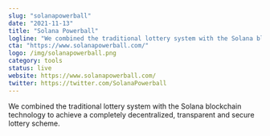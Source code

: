 ```yaml
---
slug: "solanapowerball"
date: "2021-11-13"
title: "Solana Powerball"
logline: "We combined the traditional lottery system with the Solana blockchain technology to achieve a completely decentralized, transparent and secure lottery scheme."
cta: "https://www.solanapowerball.com/"
logo: /img/solanapowerball.png
category: tools
status: live
website: https://www.solanapowerball.com/
twitter: https://twitter.com/SolanaPowerball
---
```


We combined the traditional lottery system with the Solana blockchain technology to achieve a completely decentralized, transparent and secure lottery scheme.
